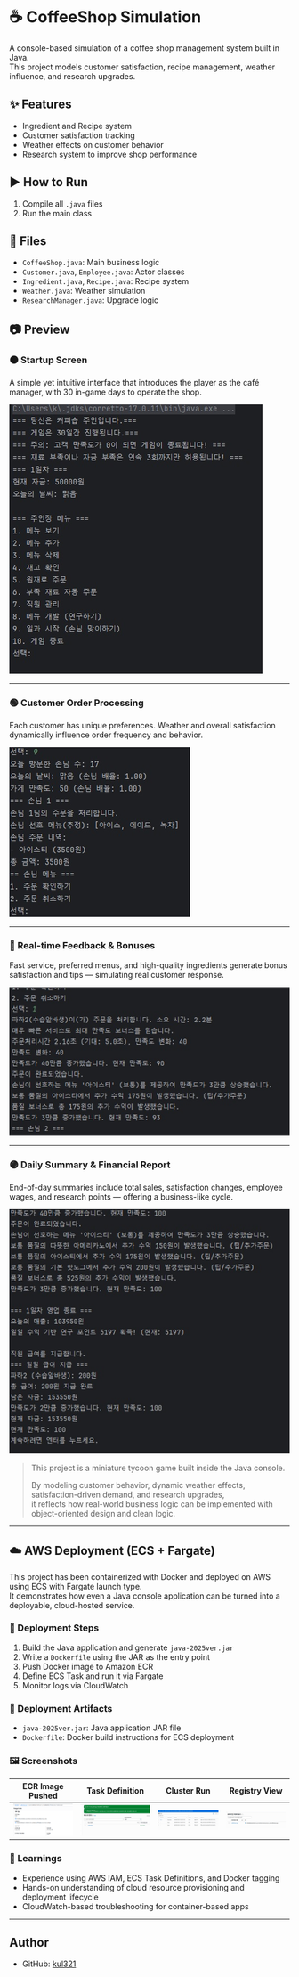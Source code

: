 # ☕ CoffeeShop Simulation

A console-based simulation of a coffee shop management system built in Java.  
This project models customer satisfaction, recipe management, weather influence, and research upgrades.

## ✨ Features
- Ingredient and Recipe system
- Customer satisfaction tracking
- Weather effects on customer behavior
- Research system to improve shop performance

## ▶ How to Run
1. Compile all `.java` files
2. Run the main class

## 📁 Files
- `CoffeeShop.java`: Main business logic
- `Customer.java`, `Employee.java`: Actor classes
- `Ingredient.java`, `Recipe.java`: Recipe system
- `Weather.java`: Weather simulation
- `ResearchManager.java`: Upgrade logic


## 📷 Preview

### 🟤 Startup Screen
A simple yet intuitive interface that introduces the player as the café manager, with 30 in-game days to operate the shop.

![CoffeeShop Start](./screenshots/Coffee1.jpg)

---

### 🟢 Customer Order Processing
Each customer has unique preferences. Weather and overall satisfaction dynamically influence order frequency and behavior.

![Customer Order](./screenshots/Coffee2.jpg)

---

### 🔵 Real-time Feedback & Bonuses
Fast service, preferred menus, and high-quality ingredients generate bonus satisfaction and tips — simulating real customer response.

![Order Handling](./screenshots/Coffee3.jpg)

---

### 🟣 Daily Summary & Financial Report
End-of-day summaries include total sales, satisfaction changes, employee wages, and research points — offering a business-like cycle.

![Daily Summary](./screenshots/Coffee4.jpg)

> This project is a miniature tycoon game built inside the Java console.
>
> By modeling customer behavior, dynamic weather effects, satisfaction-driven demand, and research upgrades,  
> it reflects how real-world business logic can be implemented with object-oriented design and clean logic.

---

## ☁️ AWS Deployment (ECS + Fargate)

This project has been containerized with Docker and deployed on AWS using ECS with Fargate launch type.  
It demonstrates how even a Java console application can be turned into a deployable, cloud-hosted service.

### 🔧 Deployment Steps
1. Build the Java application and generate `java-2025ver.jar`
2. Write a `Dockerfile` using the JAR as the entry point
3. Push Docker image to Amazon ECR
4. Define ECS Task and run it via Fargate
5. Monitor logs via CloudWatch

### 📂 Deployment Artifacts
- `java-2025ver.jar`: Java application JAR file
- `Dockerfile`: Docker build instructions for ECS deployment

### 🖼 Screenshots

| ECR Image Pushed | Task Definition | Cluster Run | Registry View |
|------------------|------------------|-------------|----------------|
| ![](./images/deploy/deploy1.png) | ![](./images/deploy/deploy2.jpg) | ![](./images/deploy/deploy3.jpg) | ![](./images/deploy/deploy4.jpg) |

### 📘 Learnings
- Experience using AWS IAM, ECS Task Definitions, and Docker tagging
- Hands-on understanding of cloud resource provisioning and deployment lifecycle
- CloudWatch-based troubleshooting for container-based apps

---

## Author
- GitHub: [kul321](https://github.com/kul321)
